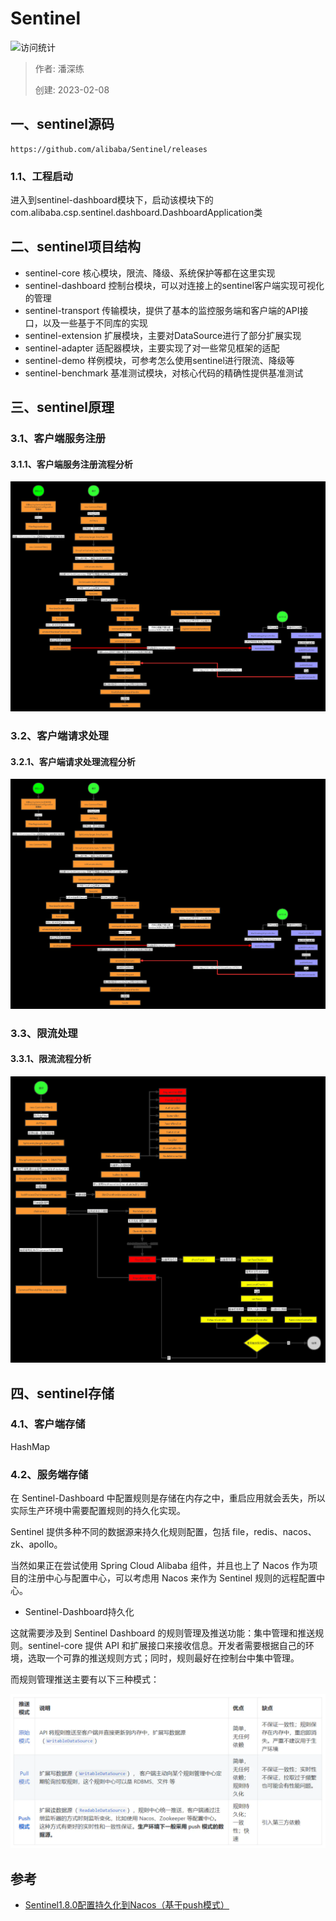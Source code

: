 # Sentinel

![访问统计](https://visitor-badge.glitch.me/badge?page_id=senlypan.qa.13-sentinel&left_color=blue&right_color=red)

> 作者: 潘深练
>
> 创建: 2023-02-08

## 一、sentinel源码

```shell
https://github.com/alibaba/Sentinel/releases
```

### 1.1、工程启动

进入到sentinel-dashboard模块下，启动该模块下的
com.alibaba.csp.sentinel.dashboard.DashboardApplication类

## 二、sentinel项目结构

- sentinel-core 核心模块，限流、降级、系统保护等都在这里实现
- sentinel-dashboard 控制台模块，可以对连接上的sentinel客户端实现可视化的管理
- sentinel-transport 传输模块，提供了基本的监控服务端和客户端的API接口，以及一些基于不同库的实现
- sentinel-extension 扩展模块，主要对DataSource进行了部分扩展实现
- sentinel-adapter 适配器模块，主要实现了对一些常见框架的适配
- sentinel-demo 样例模块，可参考怎么使用sentinel进行限流、降级等
- sentinel-benchmark 基准测试模块，对核心代码的精确性提供基准测试

## 三、sentinel原理

### 3.1、客户端服务注册

#### 3.1.1、客户端服务注册流程分析

![](../_media/images/13-sentinel/sentinel-biz-1.png)

### 3.2、客户端请求处理

#### 3.2.1、客户端请求处理流程分析

![](../_media/images/13-sentinel/sentinel-biz-2.png)

### 3.3、限流处理

#### 3.3.1、限流流程分析

![](../_media/images/13-sentinel/sentinel-biz-limit.png)


## 四、sentinel存储

### 4.1、客户端存储

HashMap

### 4.2、服务端存储

在 Sentinel-Dashboard 中配置规则是存储在内存之中，重启应用就会丢失，所以实际生产环境中需要配置规则的持久化实现。

Sentinel 提供多种不同的数据源来持久化规则配置，包括 file，redis、nacos、zk、apollo。

当然如果正在尝试使用 Spring Cloud Alibaba 组件，并且也上了 Nacos 作为项目的注册中心与配置中心，可以考虑用 Nacos 来作为 Sentinel 规则的远程配置中心。

- Sentinel-Dashboard持久化

这就需要涉及到 Sentinel Dashboard 的规则管理及推送功能：集中管理和推送规则。sentinel-core 提供 API 和扩展接口来接收信息。开发者需要根据自己的环境，选取一个可靠的推送规则方式；同时，规则最好在控制台中集中管理。

而规则管理推送主要有以下三种模式：

![](../_media/images/13-sentinel/sentinel-server-storage.png)

## 参考

- [Sentinel1.8.0配置持久化到Nacos（基于push模式）](https://www.jianshu.com/p/9a6cf8634805)

